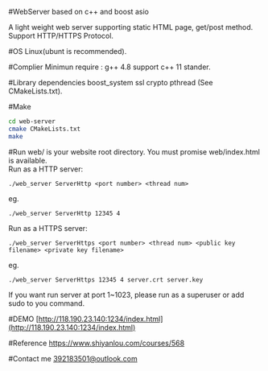 #WebServer based on c++ and boost asio

A light weight web server supporting static HTML page, get/post method.<br>
Support HTTP/HTTPS Protocol.<br>

#OS
Linux(ubunt is recommended).<br>

#Complier
Minimun require : g++ 4.8 support c++ 11 stander.<br>

#Library dependencies
boost_system ssl crypto pthread (See CMakeLists.txt).<br>

#Make
```bash
cd web-server 
cmake CMakeLists.txt 
make 
```

#Run
web/ is your website root directory. You must promise web/index.html is available.<br>
Run as a HTTP server:<br>
```
./web_server ServerHttp <port number> <thread num> 
```
eg.<br>
```
./web_server ServerHttp 12345 4
```
Run as a HTTPS server:<br>
```
./web_server ServerHttps <port number> <thread num> <public key filename> <private key filename>
```
eg.<br>
```
./web_server ServerHttps 12345 4 server.crt server.key 
```
If you want run server at port 1~1023, please run as a superuser or add sudo to you command.<br>

#DEMO
[http://118.190.23.140:1234/index.html](http://118.190.23.140:1234/index.html)<br>

#Reference
https://www.shiyanlou.com/courses/568<br>

#Contact me
392183501@outlook.com<br>
